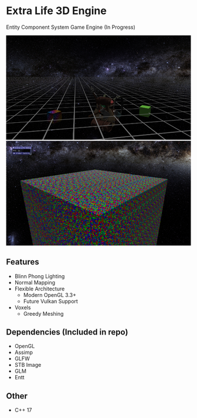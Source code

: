 # Extra Life 3D Engine
Entity Component System Game Engine (In Progress)

![](Assets/textures/progress_screenshot.png)
![](Assets/textures/progress_screenshot2.png)


## Features
- Blinn Phong Lighting
- Normal Mapping
- Flexible Architecture
  - Modern OpenGL 3.3+
  - Future Vulkan Support
- Voxels
  - Greedy Meshing 
## Dependencies (Included in repo)
- OpenGL
- Assimp
- GLFW
- STB Image
- GLM
- Entt
## Other
- C++ 17


